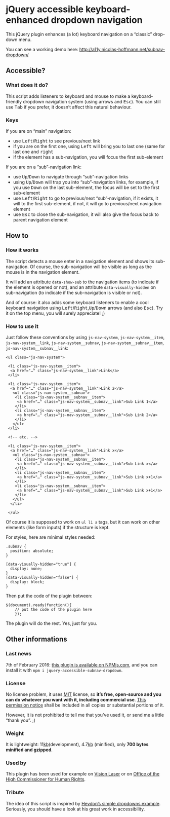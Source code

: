 # jQuery accessible keyboard-enhanced dropdown navigation
This jQuery plugin enhances (a lot) keyboard navigation on a “classic” drop-down menu.

You can see a working demo here: http://a11y.nicolas-hoffmann.net/subnav-dropdown/

<h2 id="accessible">Accessible?</h2>
 
 <h3 class="mt0" id="what-does-it-do">What does it do?</h3>
 
 <p>This script adds listeners to keyboard and mouse to make a keyboard-friendly dropdown navigation system (using arrows and <kbd>Esc</kbd>). You can still use <kbd>Tab</kbd> if you prefer, it doesn’t affect this natural behaviour.</p>
 
 <h3 class="mt0" id="keys">Keys</h3>
 
 <p>If you are on “main” navigation:</p>
 
 <ul>
 	<li>use <kbd>Left</kbd>/<kbd>Right</kbd> to see previous/next link</li>
	<li>if you are on the first one, using <kbd>Left</kbd> will bring you to last one (same for last one and <kbd>right</kbd></li>
 	<li>if the element has a sub-navigation, you will focus the first sub-element</li>
 </ul>

 <p>If you are on a “sub”-navigation link:</p>

 <ul>
 	<li>use <kbd>Up</kbd>/<kbd>Down</kbd> to navigate through “sub”-navigation links</li>
	<li>using <kbd>Up</kbd>/<kbd>Down</kbd> will trap you into “sub”-navigation links, for example, if you use <kbd>Down</kbd> on the last sub-element, the focus will be set to the first sub-element</li>
	<li>use <kbd>Left</kbd>/<kbd>Right</kbd> to go to previous/next “sub”-navigation, if it exists, it will to the first sub-element, if not, it will go to previous/next navigation element</li>
 	<li>use <kbd>Esc</kbd> to close the sub-navigation, it will also give the focus back to parent navigation element</li>
 </ul>


 <h2 id="how-to">How to</h2>
 
 <h3 class="mt0" id="how-it-works">How it works</h3> 
 
 <p>The script detects a mouse enter in a navigation element and shows its sub-navigation. Of course, the sub-navigation will be visible as long as the mouse is in the navigation element.</p>
 
 <p>It will add an attribute <code>data-show-sub</code> to the navigation items (to indicate if the element is opened or not), and an attribute <code>data-visually-hidden</code> on sub-navigation (to indicate if the sub-navigation is visible or not).</p>
 
 <p>And of course: it also adds some keyboard listeners to enable a cool keyboard navigation using <kbd>Left</kbd>/<kbd>Right</kbd>,<kbd>Up</kbd>/<kbd>Down</kbd> arrows (and also <kbd>Esc</kbd>). Try it on the top menu, you will surely appreciate! ;)</p>
 
 <h3 class="mt0" id="how-to-use-it">How to use it</h3> 
 
 <p>Just follow these conventions by using <code>js-nav-system</code>, <code>js-nav-system__item</code>, <code>js-nav-system__link</code>, <code>js-nav-system__subnav</code>, <code>js-nav-system__subnav__item</code>, <code>js-nav-system__subnav__link</code>:</p>
 
   <pre><code class="language-markup">&lt;ul class="js-nav-system"&gt;

 &lt;li class="js-nav-system__item"&gt;
  &lt;a href="…" class="js-nav-system__link"&gt;Link&lt;/a&gt;
 &lt;/li&gt;

 &lt;li class="js-nav-system__item"&gt;
  &lt;a href="…" class="js-nav-system__link"&gt;Link 2&lt;/a&gt;
   &lt;ul class="js-nav-system__subnav"&gt;
    &lt;li class="js-nav-system__subnav__item"&gt;
     &lt;a href="…" class="js-nav-system__subnav__link"&gt;Sub Link 1&lt;/a&gt;
    &lt;/li&gt;
    &lt;li class="js-nav-system__subnav__item"&gt;
     &lt;a href="…" class="js-nav-system__subnav__link"&gt;Sub Link 2&lt;/a&gt;
    &lt;/li&gt;
   &lt;/ul&gt;
 &lt;/li&gt;

 &lt;!-- etc. --&gt;

 &lt;li class="js-nav-system__item"&gt;
  &lt;a href="…" class="js-nav-system__link"&gt;Link x&lt;/a&gt;
   &lt;ul class="js-nav-system__subnav"&gt;
    &lt;li class="js-nav-system__subnav__item"&gt;
     &lt;a href="…" class="js-nav-system__subnav__link"&gt;Sub Link x&lt;/a&gt;
    &lt;/li&gt;
    &lt;li class="js-nav-system__subnav__item"&gt;
     &lt;a href="…" class="js-nav-system__subnav__link"&gt;Sub Link x+1&lt;/a&gt;
    &lt;/li&gt;
    &lt;li class="js-nav-system__subnav__item"&gt;
     &lt;a href="…" class="js-nav-system__subnav__link"&gt;Sub Link x+1&lt;/a&gt;
    &lt;/li&gt;
   &lt;/ul&gt;
  &lt;/li&gt;	 

 &lt;/ul&gt;
</code></pre>
 
 <p>Of course it is supposed to work on <code>ul li a</code> tags, but it can work on other elements (like form inputs) if the structure is kept.</p>
 
 <p>For styles, here are minimal styles needed:</p>
 
<pre><code class="language-css">.subnav {
  position: absolute;
}

[data-visually-hidden="true"] {
  display: none;
}
[data-visually-hidden="false"] {
  display: block;
}
</code></pre>

  <p>Then put the code of the plugin between: </p>
          <pre><code class="language-javascript">$(document).ready(function(){
    // put the code of the plugin here
    });</code></pre>
	
  <p>The plugin will do the rest. Yes, just for you.</p>
 
 <h2 id="other-informations">Other informations</h2>

 <h3 class="mt0" id="last-news">Last news</h3>

 <p class="mb1">7th of February 2016: <a href="https://www.npmjs.com/package/jquery-accessible-subnav-dropdown">this plugin is available on NPMjs.com</a>, and you can install it with <code>npm i jquery-accessible-subnav-dropdown</code>.</p>

 <h3 class="mt0" id="license">License</h3>  
 
 <p>No license problem, it uses <abbr title="Massachusetts Institute of Technology">MIT</abbr> license, so <strong>it’s free, open-source and you can do whatever you want with it, including commercial use</strong>. <a href="https://github.com/nico3333fr/jquery-accessible-subnav-dropdown/blob/master/LICENSE">This permission notice</a> shall be included in all copies or substantial portions of it. </p>
 <p>However, it is not prohibited to tell me that you’ve used it, or send me a little “thank you”. ;) </p>
 
 <h3 class="mt0" id="weight">Weight</h3>  
 
 <p>It is lightweight: 11<abbr title="kilobytes">kb</abbr>(development), 4.7<abbr title="kilobytes">kb</abbr> (minified), only <strong>700&nbsp;bytes minified and gzipped</strong>.</p>
 
 <h3 class="mt0" id="used-by">Used by</h3>  
 
 <p>This plugin has been used for example on <a href="http://www.visionlaser.ch/">Vision Laser</a> or on <a href="http://ohchr.org/">Office of the High Commissioner for Human Rights</a>.</p> 

 <h3 class="mt0" id="tribute">Tribute</h3>  
 
 <p>The idea of this script is inspired by <a href="http://heydonworks.com/practical_aria_examples/#submenus">Heydon’s simple dropdowns example</a>. Seriously, you should have a look at his great work in accessibility.</p> 
 
